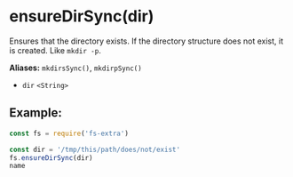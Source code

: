 # ensureDirSync(dir)

Ensures that the directory exists. If the directory structure does not exist, it is created. Like `mkdir -p`.

**Aliases:** `mkdirsSync()`, `mkdirpSync()`

- `dir` `<String>`

## Example:

```js
const fs = require('fs-extra')

const dir = '/tmp/this/path/does/not/exist'
fs.ensureDirSync(dir)
name
```
